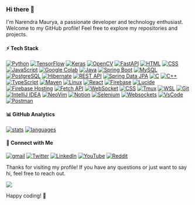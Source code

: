 ### Hi there 👋

I'm Narendra Maurya, a passionate developer and technology enthusiast. Welcome to my GitHub profile! Feel free to explore my repositories and projects.

#### ⚡ Tech Stack
[![Python](https://img.shields.io/badge/-Python-3776AB?style=flat&logo=python&logoColor=white)](#)
[![TensorFlow](https://img.shields.io/badge/-TensorFlow-FF6F00?style=flat&logo=tensorflow&logoColor=white)](#)
[![Keras](https://img.shields.io/badge/-Keras-D00000?style=flat&logo=keras&logoColor=white)](#)
[![OpenCV](https://img.shields.io/badge/-OpenCV-5C3EE8?style=flat&logo=opencv&logoColor=white)](#)
[![FastAPI](https://img.shields.io/badge/-FastAPI-009688?style=flat&logo=fastapi&logoColor=white)](#)
[![HTML](https://img.shields.io/badge/-HTML-E34F26?style=flat&logo=html5&logoColor=white)](#)
[![CSS](https://img.shields.io/badge/-CSS-1572B6?style=flat&logo=css3&logoColor=white)](#)
[![JavaScript](https://img.shields.io/badge/-JavaScript-F7DF1E?style=flat&logo=javascript&logoColor=black)](#)
[![Google Colab](https://img.shields.io/badge/-Google%20Colab-F9AB00?style=flat&logo=googlecolab&logoColor=white)](#)
[![Java](https://img.shields.io/badge/-Java-007396?style=flat&logo=java&logoColor=white)](#)
[![Spring Boot](https://img.shields.io/badge/-Spring%20Boot-6DB33F?style=flat&logo=springboot&logoColor=white)](#)
[![MySQL](https://img.shields.io/badge/-MySQL-4479A1?style=flat&logo=mysql&logoColor=white)](#)
[![PostgreSQL](https://img.shields.io/badge/-PostgreSQL-336791?style=flat&logo=postgresql&logoColor=white)](#)
[![Hibernate](https://img.shields.io/badge/-Hibernate-59666C?style=flat&logo=hibernate&logoColor=white)](#)
[![REST API](https://img.shields.io/badge/-REST%20API-009688?style=flat&logo=restapi&logoColor=white)](#)
[![Spring Data JPA](https://img.shields.io/badge/-Spring%20Data%20JPA-6DB33F?style=flat&logo=spring&logoColor=white)](#)
[![C](https://img.shields.io/badge/-C-A8B9CC?style=flat&logo=c&logoColor=white)](#)
[![C++](https://img.shields.io/badge/-C++-00599C?style=flat&logo=c%2B%2B&logoColor=white)](#)
[![TypeScript](https://img.shields.io/badge/-TypeScript-007ACC?style=flat&logo=typescript&logoColor=white)](#)
[![Maven](https://img.shields.io/badge/-Maven-C71A36?style=flat&logo=apache-maven&logoColor=white)](#)
[![Linux](https://img.shields.io/badge/-Linux-FCC624?style=flat&logo=linux&logoColor=black)](#)
[![React](https://img.shields.io/badge/-React-61DAFB?style=flat&logo=react&logoColor=black)](#)
[![Firebase](https://img.shields.io/badge/-Firebase-FFCA28?style=flat&logo=firebase&logoColor=black)](#)
[![Lucide](https://img.shields.io/badge/-Lucide-FF7A02?style=flat&logo=lucide&logoColor=white)](#)
[![Firebase Hosting](https://img.shields.io/badge/-Firebase%20Hosting-FFA611?style=flat&logo=firebase&logoColor=black)](#)
[![Fetch API](https://img.shields.io/badge/-Fetch%20API-009688?style=flat&logo=fetchapi&logoColor=white)](#)
[![WebSocket](https://img.shields.io/badge/-WebSocket-0052cc?style=flat)](#)
[![CSS](https://img.shields.io/badge/-CSS-1572B6?style=flat&logo=css3&logoColor=white)](#)
[![Tmux](https://img.shields.io/badge/Tmux-1BB91F?style=flat&logo=tmux&logoColor=white)](https://github.com/tmux/tmux)
[![WSL](https://img.shields.io/badge/WSL-000000.svg?style=flat&logo=ubuntu&logoColor=white)](https://docs.microsoft.com/en-us/windows/wsl/)
[![Git](https://img.shields.io/badge/Git-E44C30?style=flat&logo=git&logoColor=white)](https://git-scm.com/)
[![IntelliJ IDEA](https://img.shields.io/badge/IntelliJ%20IDEA-FF1493.svg?style=flat&logo=intellij-idea&logoColor=white)](https://www.jetbrains.com/idea/)
[![NeoVim](https://img.shields.io/badge/NeoVim-%2357A143.svg?style=flat&logo=neovim&logoColor=white)](https://neovim.io/)
[![Notion](https://img.shields.io/badge/Notion-000000.svg?style=flat&logo=notion&logoColor=white)](https://www.notion.so/)
[![Selenium](https://img.shields.io/badge/Selenium-43B02A.svg?style=flat&logo=selenium&logoColor=white)](https://www.selenium.dev/)
[![Websockets](https://img.shields.io/badge/Websockets-00ADEF.svg?style=flat&logo=websocket&logoColor=white)](https://developer.mozilla.org/en-US/docs/Web/API/WebSocket)
[![VsCode](https://img.shields.io/badge/Visual%20Studio%20Code-0078d7.svg?style=flat&logo=visual-studio-code&logoColor=white)](https://code.visualstudio.com/)
[![Postman](https://img.shields.io/badge/Postman-FF6C37.svg?style=flat&logo=postman&logoColor=white)](https://www.postman.com/)


#### 📊 GitHub Analytics

[![stats](https://github-readme-stats.vercel.app/api?username=Narennnnn&theme=gotham&show_icons=true&border_color=2e3440)](https://github.com/Narennnnn)
[![languages](https://github-readme-stats.vercel.app/api/top-langs/?username=Narennnnn&layout=compact&theme=gotham&border_color=2e3440&card_width=250)](https://github.com/Narennnnn)





#### 📱 Connect with Me

[![gmail](https://img.shields.io/badge/Gmail-D14836?style=flat&logo=gmail&logoColor=white)](mailto:mauryanarendra2003@gmail.com)
[![Twitter](https://img.shields.io/badge/-Twitter-1DA1F2?style=flat&logo=Twitter&logoColor=white)](https://twitter.com/devNarendraa)
[![LinkedIn](https://img.shields.io/badge/LinkedIn-0077B5?style=flat&logo=linkedin&logoColor=white)](https://www.linkedin.com/in/narendra-maurya-01/)
[![YouTube](https://img.shields.io/badge/YouTube-FF0000?style=flat&logo=youtube&logoColor=white)](https://www.youtube.com/@narendramauryaa)
[![Reddit](https://img.shields.io/badge/-Reddit-FF4500?style=flat&logo=reddit&logoColor=white)](https://www.reddit.com/user/curious_geeks)



Thanks for visiting my profile! If you have any questions or just want to say hi, feel free to reach out.


![](https://komarev.com/ghpvc/?username=Narennnnn&color=yellow)

Happy coding! 🚀 
